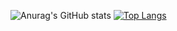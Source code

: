 ![Anurag's GitHub stats](https://github-readme-stats.vercel.app/api?username=coolCicada&show_icons=true&theme=radical)
[![Top Langs](https://github-readme-stats.vercel.app/api/top-langs/?username=anuraghazra&layout=compact)](https://github.com/anuraghazra/github-readme-stats)

